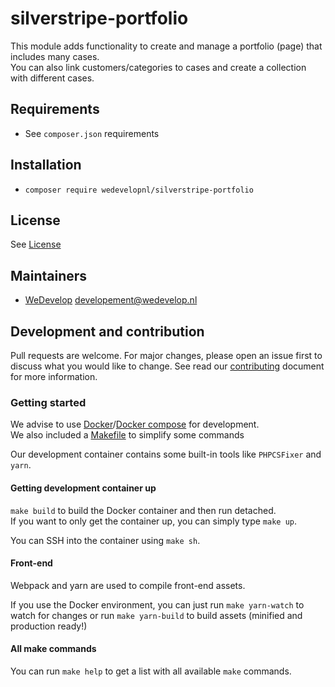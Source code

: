 # silverstripe-portfolio
This module adds functionality to create and manage a portfolio (page) that includes many cases.\
You can also link customers/categories to cases and create a collection with different cases.

## Requirements
* See `composer.json` requirements

## Installation
* `composer require wedevelopnl/silverstripe-portfolio`

## License
See [License](LICENSE)

## Maintainers
* [WeDevelop](https://www.wedevelop.nl/) <developement@wedevelop.nl>

## Development and contribution
Pull requests are welcome. For major changes, please open an issue first to discuss what you would like to change.
See read our [contributing](CONTRIBUTING.md) document for more information.

### Getting started
We advise to use [Docker](https://docker.com)/[Docker compose](https://docs.docker.com/compose/) for development.\
We also included a [Makefile](https://www.gnu.org/software/make/) to simplify some commands

Our development container contains some built-in tools like `PHPCSFixer` and `yarn`.

#### Getting development container up
`make build` to build the Docker container and then run detached.\
If you want to only get the container up, you can simply type `make up`.

You can SSH into the container using `make sh`.

#### Front-end
Webpack and yarn are used to compile front-end assets.

If you use the Docker environment, you can just run `make yarn-watch` to watch for changes or run `make yarn-build` to build assets (minified and production ready!)

#### All make commands
You can run `make help` to get a list with all available `make` commands.